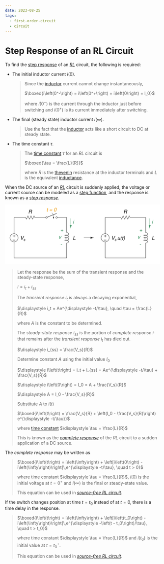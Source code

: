 ```yaml
---
date: 2023-08-25
tags:
  - first-order-circuit
  - circuit
---
```


# Step Response of an RL Circuit

To find the [step response](aef193dd.md) of an *[RL](2abe1de7.md)* circuit, the following is required:

- The initial inductor current $i(0)$.

  > Since the [inductor](8be49ac8.md) current cannot change instantaneously,
  >
  > $\boxed{i\left(0^-\right) = i\left(0^+\right) = i\left(0\right) = I_0}$
  >
  > where $i\left(0^-\right)$ is the current through the inductor just before switching and $i\left(0^+\right)$ is its current immediately after switching.

- The final (steady state) inductor current $i(\infty)$.

  > Use the fact that the [inductor](8be49ac8.md) acts like a short circuit to DC at steady state.

- The time constant $\tau$.

  > The [time constant](ea5e865c.md) $\tau$ for an *RL* circuit is
  >
  > $\boxed{\tau = \frac{L}{R}}$
  >
  > where $R$ is the [thevenin](b153529a.md) resistance at the inductor terminals and $L$ is the equivalent [inductance](8be49ac8.md).

When the DC source of an *[RL](2abe1de7.md)* circuit is suddenly applied, the voltage or current source can be modeled as a [step function](58fcc503.md), and the response is known as a *[step response](aef193dd.md)*.

![](./media/rl-circuit-step-response.svg)

> Let the response be the sum of the transient response and the steady-state response,
>
> $\displaystyle i = i_t + i_{ss}$
>
> The *transient response* $i_t$ is always a decaying exponential,
>
> $\displaystyle i_t = Ae^{\displaystyle -t/\tau}, \quad \tau = \frac{L}{R}$
>
> where $A$ is the constant to be determined.
>
> The *steady-state response* $i_{ss}$ is the portion of *complete response* $i$ that remains after the *transient response* $i_t$ has died out.
>
> $\displaystyle i_{ss} = \frac{V_s}{R}$
>
> Determine constant $A$ using the initial value $I_0$
>
> $\displaystyle i\left(t\right) = i_t + i_{ss} = Ae^{\displaystyle -t/\tau} + \frac{V_s}{R}$
>
> $\displaystyle i\left(0\right) = I_0 = A + \frac{V_s}{R}$
>
> $\displaystyle A = I_0 - \frac{V_s}{R}$
>
> Substitute $A$ to $i\left(t\right)$
>
> $\boxed{i\left(t\right) = \frac{V_s}{R} + \left(I_0 - \frac{V_s}{R}\right) e^{\displaystyle -t/\tau}}$
>
> where [time constant](ea5e865c.md) $\displaystyle \tau = \frac{L}{R}$
>
> This is known as the *[complete response](3dd672e8.md)* of the *RL* circuit to a sudden application of a DC source.

The *complete response* may be written as

> $\boxed{i\left(t\right) = i\left(\infty\right) + \left[i\left(0\right) - i\left(\infty\right)\right]\,e^{\displaystyle -t/\tau}, \quad t > 0}$
>
> where time constant $\displaystyle \tau = \frac{L}{R}$, $i\left(0\right)$ is the initial voltage at $t = 0^+$ and $i\left(\infty\right)$ is the final or steady-state value.
>
> This equation can be used in *[source-free RL circuit](4b47afe4.md)*.

If the switch changes position at time $t = t_0$ instead of at $t = 0$, there is a time delay in the response.

> $\boxed{i\left(t\right) = i\left(\infty\right) + \left[i\left(t_0\right) - i\left(\infty\right)\right]\,e^{\displaystyle -\left(t - t_0\right)/\tau}, \quad t > t_0}$
>
> where time constant $\displaystyle \tau = \frac{L}{R}$ and $i\left(t_0\right)$ is the initial value at $t = t_{0}^{+}$.
>
> This equation can be used in *[source-free RL circuit](4b47afe4.md)*.
